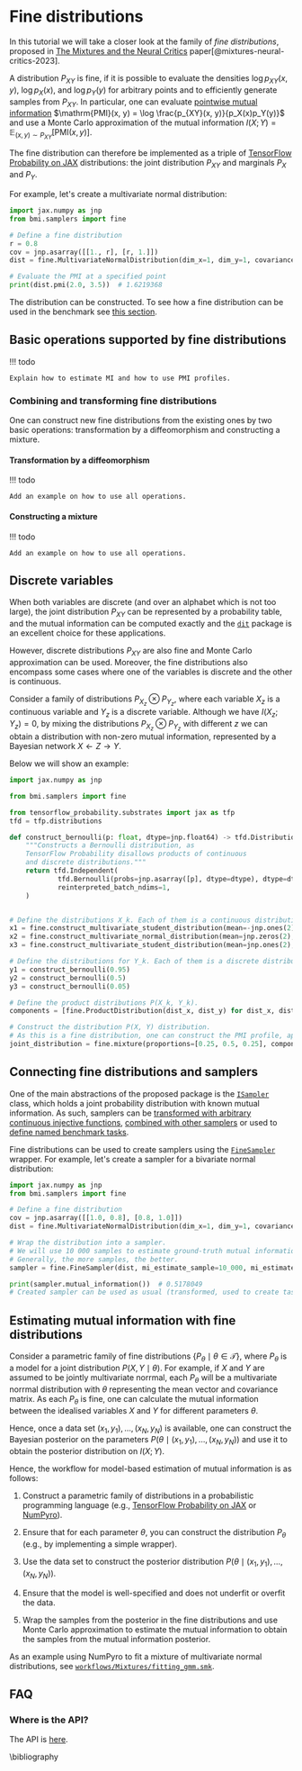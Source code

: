 # Fine distributions

In this tutorial we will take a closer look at the family of *fine distributions*, proposed in [The Mixtures and the Neural Critics](https://arxiv.org/abs/2310.10240) paper[@mixtures-neural-critics-2023].

A distribution $P_{XY}$ is fine, if it is possible to evaluate the densities $\log p_{XY}(x, y)$, $\log p_X(x)$, and $\log p_Y(y)$ for arbitrary points and to efficiently generate samples from $P_{XY}$.
In particular, one can evaluate [pointwise mutual information](https://en.wikipedia.org/wiki/Pointwise_mutual_information) $\mathrm{PMI}(x, y) = \log \frac{p_{XY}(x, y)}{p_X(x)p_Y(y)}$ and use a Monte Carlo approximation of the mutual information $I(X; Y) = \mathbb E_{(x, y)\sim P_{XY}}[\mathrm{PMI}(x, y)]$.

The fine distribution can therefore be implemented as a triple of [TensorFlow Probability on JAX](https://www.tensorflow.org/probability/examples/TensorFlow_Probability_on_JAX) distributions: the joint distribution $P_{XY}$ and marginals $P_X$ and $P_Y$.

For example, let's create a multivariate normal distribution:

```python
import jax.numpy as jnp
from bmi.samplers import fine

# Define a fine distribution
r = 0.8
cov = jnp.asarray([[1., r], [r, 1.]])
dist = fine.MultivariateNormalDistribution(dim_x=1, dim_y=1, covariance=cov)

# Evaluate the PMI at a specified point
print(dist.pmi(2.0, 3.5))  # 1.6219368
```

The distribution can be constructed.
To see how a fine distribution can be used in the benchmark see [this section](#connecting-fine-distributions-and-samplers).

## Basic operations supported by fine distributions

!!! todo

    Explain how to estimate MI and how to use PMI profiles.

### Combining and transforming fine distributions

One can construct new fine distributions from the existing ones by two basic operations: transformation by a diffeomorphism and constructing a mixture.

#### Transformation by a diffeomorphism 

!!! todo
    
    Add an example on how to use all operations.

#### Constructing a mixture


!!! todo
    
    Add an example on how to use all operations.

## Discrete variables

When both variables are discrete (and over an alphabet which is not too large), the joint distribution $P_{XY}$ can be represented by a probability table, and the mutual information can be computed exactly and the [`dit`](https://github.com/dit/dit) package is an excellent choice for these applications.

However, discrete distributions $P_{XY}$ are also fine and Monte Carlo approximation can be used. Moreover, the fine distributions also encompass some cases where one of the variables is discrete and the other is continuous.

Consider a family of distributions $P_{X_z}\otimes P_{Y_z}$, where each variable $X_z$ is a continuous variable and $Y_z$ is a discrete variable. Although we have $I(X_z; Y_z) = 0$, by mixing the distributions $P_{X_z}\otimes P_{Y_z}$ with different $z$ we can obtain a distribution with non-zero mutual information, represented by a Bayesian network $X \leftarrow Z\rightarrow Y$.

Below we will show an example: 

```python
import jax.numpy as jnp

from bmi.samplers import fine

from tensorflow_probability.substrates import jax as tfp
tfd = tfp.distributions

def construct_bernoulli(p: float, dtype=jnp.float64) -> tfd.Distribution:
    """Constructs a Bernoulli distribution, as
    TensorFlow Probability disallows products of continuous
    and discrete distributions."""
    return tfd.Independent(
            tfd.Bernoulli(probs=jnp.asarray([p], dtype=dtype), dtype=dtype),
            reinterpreted_batch_ndims=1,
    )


# Define the distributions X_k. Each of them is a continuous distribution on R^2.
x1 = fine.construct_multivariate_student_distribution(mean=-jnp.ones(2), dispersion=0.2 * jnp.eye(2), df=8)
x2 = fine.construct_multivariate_normal_distribution(mean=jnp.zeros(2), covariance=jnp.asarray([[1.0, 0.8], [0.8, 1.0]]))
x3 = fine.construct_multivariate_student_distribution(mean=jnp.ones(2), dispersion=0.2 * jnp.eye(2), df=5)

# Define the distributions for Y_k. Each of them is a discrete distribution over the alphabet {0, 1}.
y1 = construct_bernoulli(0.95)
y2 = construct_bernoulli(0.5)
y3 = construct_bernoulli(0.05)

# Define the product distributions P(X_k, Y_k).
components = [fine.ProductDistribution(dist_x, dist_y) for dist_x, dist_y in zip([x1, x2, x3], [y1, y2, y3])]

# Construct the distribution P(X, Y) distribution.
# As this is a fine distribution, one can construct the PMI profile, approximate MI, etc.
joint_distribution = fine.mixture(proportions=[0.25, 0.5, 0.25], components=components)
```

## Connecting fine distributions and samplers 
One of the main abstractions of the proposed package is the [`ISampler`](api/interfaces.md#bmi.interface.ISampler) class, which holds a joint probability distribution with known mutual information. As such, samplers can be [transformed with arbitrary continuous injective functions](api/samplers.md#bmi.samplers.TransformedSampler), [combined with other samplers](api/samplers.md#bmi.samplers.IndependentConcatenationSampler) or used to [define named benchmark tasks](api/tasks.md).

Fine distributions can be used to create samplers using the [`FineSampler`](api/fine-distributions.md#bmi.samplers._tfp.FineSampler) wrapper. For example, let's create a sampler for a bivariate normal distribution:

```python
import jax.numpy as jnp
from bmi.samplers import fine

# Define a fine distribution
cov = jnp.asarray([[1.0, 0.8], [0.8, 1.0]])
dist = fine.MultivariateNormalDistribution(dim_x=1, dim_y=1, covariance=cov)

# Wrap the distribution into a sampler.
# We will use 10 000 samples to estimate ground-truth mutual information.
# Generally, the more samples, the better.
sampler = fine.FineSampler(dist, mi_estimate_sample=10_000, mi_estimate_seed=42)

print(sampler.mutual_information())  # 0.5178049
# Created sampler can be used as usual (transformed, used to create tasks, combined, etc.)
```

## Estimating mutual information with fine distributions

Consider a parametric family of fine distributions $\{P_\theta \mid \theta \in \mathcal T\}$, where $P_{\theta}$ is a model for a joint distribution $P(X, Y\mid \theta)$.
For example, if $X$ and $Y$ are assumed to be jointly multivariate norrmal, each $P_\theta$ will be a multivariate norrmal distribution with $\theta$ representing the mean vector and covariance matrix.
As each $P_\theta$ is fine, one can calculate the mutual information between the idealised variables $X$ and $Y$ for different parameters $\theta$.

Hence, once a data set $(x_1, y_1), \dotsc, (x_N, y_N)$ is available, one can construct the Bayesian posterior on the parameters $P(\theta \mid (x_1, y_1),\dotsc, (x_N, y_N))$ and use it to obtain the posterior distribution on $I(X; Y)$.

Hence, the workflow for model-based estimation of mutual information is as follows:

1. Construct a parametric family of distributions in a probabilistic programming language (e.g., 
[TensorFlow Probability on JAX](https://www.tensorflow.org/probability/examples/TensorFlow_Probability_on_JAX) or [NumPyro](https://num.pyro.ai/)).
  
2. Ensure that for each parameter $\theta$, you can construct the distribution $P_\theta$ (e.g., by implementing a simple wrapper).
3. Use the data set to construct the posterior distribution $P(\theta \mid (x_1, y_1),\dotsc, (x_N, y_N))$.
4. Ensure that the model is well-specified and does not underfit or overfit the data.
5. Wrap the samples from the posterior in the fine distributions and use Monte Carlo approximation to estimate the mutual information to obtain the samples from the mutual information posterior.

As an example using NumPyro to fit a mixture of multivariate normal distributions, see [`workflows/Mixtures/fitting_gmm.smk`](https://github.com/cbg-ethz/bmi/blob/main/workflows/Mixtures/fitting_gmm.smk).

## FAQ

### Where is the API?
The API is [here](api/fine-distributions.md).

\bibliography